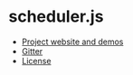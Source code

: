 # scheduler.js
- [Project website and demos](https://jerry54604.github.io/scheduler.js/)
- [Gitter](https://gitter.im/Scheduler-js/Lobby)
- [License](./LICENSE.md)
